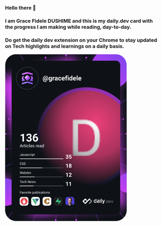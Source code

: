### Hello there 👋	
### I am Grace Fidele DUSHIME and this is my daily.dev card with the progress I am making while reading, day-to-day.
### Do get the daily dev extension on your Chrome to stay updated on Tech highlights and learnings on a daily basis.

<a href="https://app.daily.dev/DailyDevTips"><img src="https://github.com/Graziee6/Graziee6/blob/main/devcard.svg" width="400" alt="Grace's Dev Card"/></a>
<!--	
**Graziee6/Graziee6** is a ✨ _special_ ✨ repository because its `README.md` (this file) appears on your GitHub profile.	
Here are some ideas to get you started:	
- 🔭 I’m currently working on ...	
- 🌱 I’m currently learning ...	
- 👯 I’m looking to collaborate on ...	
- 🤔 I’m looking for help with ...	
- 💬 Ask me about ...	
- 📫 How to reach me: ...	
- 😄 Pronouns: ...	
- ⚡ Fun fact: ...	
-->
